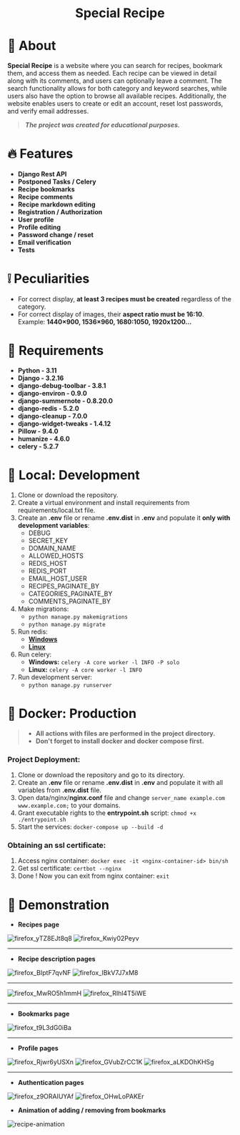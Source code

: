 # <center> Special Recipe

# 📃 About

**Special Recipe** is a website where you can search for recipes, bookmark them, and access them as needed. Each recipe
can be viewed in detail along with its comments, and users can optionally leave a comment. The search functionality
allows for both category and keyword searches, while users also have the option to browse all available recipes.
Additionally, the website enables users to create or edit an account, reset lost passwords, and verify email addresses.

> ***The project was created for educational purposes.***

# 🔥 Features

* **Django Rest API**
* **Postponed Tasks / Celery**
* **Recipe bookmarks**
* **Recipe comments**
* **Recipe markdown editing**
* **Registration / Authorization**
* **User profile**
* **Profile editing**
* **Password change / reset**
* **Email verification**
* **Tests**

# ❕ Peculiarities

* For correct display, **at least 3 recipes must be created** regardless of the category.
* For correct display of images, their **aspect ratio must be 16:10**. Example: **1440×900, 1536×960, 1680:1050,
  1920x1200...**

# 📜 Requirements

* **Python - 3.11**
* **Django - 3.2.16**
* **django-debug-toolbar - 3.8.1**
* **django-environ - 0.9.0**
* **django-summernote - 0.8.20.0**
* **django-redis - 5.2.0**
* **django-cleanup - 7.0.0**
* **django-widget-tweaks - 1.4.12**
* **Pillow - 9.4.0**
* **humanize - 4.6.0**
* **celery - 5.2.7**

# 💽 Local: Development

1. Clone or download the repository.
2. Create a virtual environment and install requirements from requirements/local.txt file.
3. Create an **.env** file or rename **.env.dist** in **.env** and populate it **only with development variables**:
    * DEBUG
    * SECRET_KEY
    * DOMAIN_NAME
    * ALLOWED_HOSTS
    * REDIS_HOST
    * REDIS_PORT
    * EMAIL_HOST_USER
    * RECIPES_PAGINATE_BY
    * CATEGORIES_PAGINATE_BY
    * COMMENTS_PAGINATE_BY
4. Make migrations:
    * `python manage.py makemigrations`
    * `python manage.py migrate`
5. Run redis:
    * [**Windows**](https://github.com/microsoftarchive/redis/releases)
    * [**Linux**](https://www.digitalocean.com/community/tutorials/how-to-install-and-secure-redis-on-ubuntu-22-04)
6. Run celery:
    * **Windows:** `celery -A core worker -l INFO -P solo`
    * **Linux:** `celery -A core worker -l INFO`
7. Run development server:
    * `python manage.py runserver`

# 🐳 Docker: Production

> * **All actions with files are performed in the project directory.**
> * **Don't forget to install docker and docker compose first.**

### Project Deployment:

1. Clone or download the repository and go to its directory.
2. Create an **.env** file or rename **.env.dist** in **.env** and populate it with all variables from **.env.dist**
   file.
3. Open data/nginx/**nginx.conf** file and change `server_name example.com www.example.com;` to your domains.
4. Grant executable rights to the **entrypoint.sh** script: `chmod +x ./entrypoint.sh`
5. Start the services: `docker-compose up --build -d`

### Obtaining an ssl certificate:

1. Access nginx container: `docker exec -it <nginx-container-id> bin/sh`
2. Get ssl certificate: `certbot --nginx`
3. Done ! Now you can exit from nginx container: `exit`

# 🌄 Demonstration

* **Recipes page**

![firefox_yTZ8EJt8q8](https://user-images.githubusercontent.com/97694131/228911580-e0814d70-2006-420e-955d-25ee7ea6ee0a.jpg)
![firefox_Kwiy02Peyv](https://user-images.githubusercontent.com/97694131/220066751-f4e56670-b28f-46b1-a2d4-2f8be6f56dff.png)
<hr>

* **Recipe description pages**

![firefox_BIptF7qvNF](https://user-images.githubusercontent.com/97694131/220067183-6f268b3f-4df7-40a8-9a0d-1e22fd434b10.png)
![firefox_IBkV7J7xM8](https://user-images.githubusercontent.com/97694131/228911705-615c7bfd-c28a-461a-9b9f-afc550ffb01d.png)
<hr>

![firefox_MwRO5h1mmH](https://user-images.githubusercontent.com/97694131/220067240-2a42cc0a-e34e-4a6c-bf21-e44381d398d6.png)
![firefox_RIhl4T5iWE](https://user-images.githubusercontent.com/97694131/228911721-158156d1-83d6-4d3a-9569-b9bbda2c095e.png)
<hr>

* **Bookmarks page**

![firefox_t9L3dG0iBa](https://user-images.githubusercontent.com/97694131/222557584-4e93b400-62d9-4954-8154-fd2b1eff4a92.png)
<hr>

* **Profile pages**

![firefox_Rjwr6yUSXn](https://user-images.githubusercontent.com/97694131/228260132-94c3b088-46b7-4188-8f1b-a2279133ea9b.png)
![firefox_GVubZrCC1K](https://user-images.githubusercontent.com/97694131/228260184-ba6e80e7-1351-4273-9383-6293d5b673f1.png)
![firefox_aLKDOhKHSg](https://user-images.githubusercontent.com/97694131/228260189-13084b42-4231-4a65-8e80-e00b01a76e3f.png)
<hr>

* **Authentication pages**

![firefox_z9ORAIUYAf](https://user-images.githubusercontent.com/97694131/220067677-08dd1c7c-29a9-45db-9bb5-24f453c1e017.png)
![firefox_OHwLoPAKEr](https://user-images.githubusercontent.com/97694131/220067688-9b4f426a-edc5-4aba-baab-b6756febe96e.png)

* **Animation of adding / removing from bookmarks**

![recipe-animation](https://user-images.githubusercontent.com/97694131/228067650-30dff9d6-9671-4081-bd70-18606594cc17.gif)
